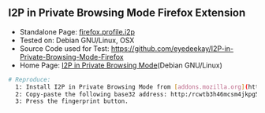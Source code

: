 ## I2P in Private Browsing Mode Firefox Extension

  * Standalone Page: [firefox.profile.i2p](https://github.com/eyedeekay/various-i2p-browsers/tree/master/firefox-extension/)
  * Tested on: Debian GNU/Linux, OSX
  * Source Code used for Test: https://github.com/eyedeekay/I2P-in-Private-Browsing-Mode-Firefox
  * Home Page: [I2P in Private Browsing Mode](https://eyedeekay.github.io/I2P-in-Private-Browsing-Mode-Firefox)(Debian GNU/Linux)

```sh
# Reproduce:
  1: Install I2P in Private Browsing Mode from [addons.mozilla.org](https://addons.mozilla.org/en-US/firefox/addon/i2p-in-private-browsing/)
  2: Copy-paste the following base32 address: http:/rcwtb3h46mcsm4jkpg5buinikn3oxc7j54wgokxuupmyquifhuvq.b32.i2p/
  3: Press the fingerprint button.
```
